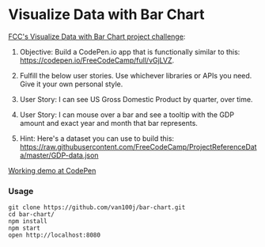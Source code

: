 Visualize Data with Bar Chart 
=====================

[FCC's Visualize Data with Bar Chart project challenge](https://www.freecodecamp.com/challenges/visualize-data-with-a-bar-chart):

1. Objective: Build a CodePen.io app that is functionally similar to this: https://codepen.io/FreeCodeCamp/full/vGjLVZ.

2. Fulfill the below user stories. Use whichever libraries or APIs you need. Give it your own personal style.

3. User Story: I can see US Gross Domestic Product by quarter, over time.

4. User Story: I can mouse over a bar and see a tooltip with the GDP amount and exact year and month that bar represents.

5. Hint: Here's a dataset you can use to build this: https://raw.githubusercontent.com/FreeCodeCamp/ProjectReferenceData/master/GDP-data.json

[Working demo at CodePen](http://codepen.io/van100j/full/YNXQNW/)

### Usage

```
git clone https://github.com/van100j/bar-chart.git
cd bar-chart/
npm install
npm start
open http://localhost:8080
```
